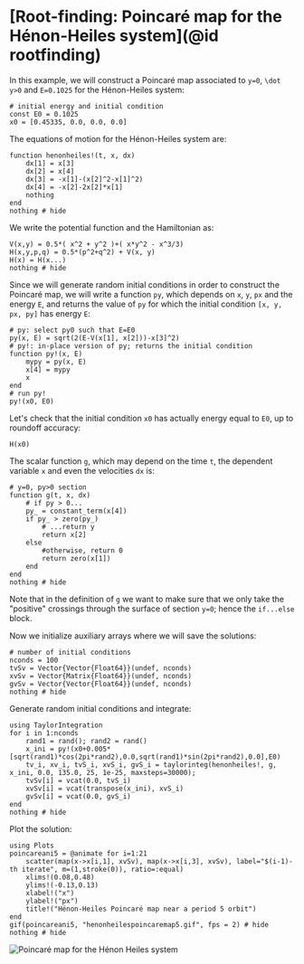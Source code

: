 # [Root-finding: Poincaré map for the Hénon-Heiles system](@id rootfinding)

In this example, we will construct a Poincaré map associated to ``y=0``,
``\dot y>0`` and ``E=0.1025`` for the Hénon-Heiles system:
```@example poincare
# initial energy and initial condition
const E0 = 0.1025
x0 = [0.45335, 0.0, 0.0, 0.0]
```
The equations of motion for the Hénon-Heiles system are:
```@example poincare
function henonheiles!(t, x, dx)
    dx[1] = x[3]
    dx[2] = x[4]
    dx[3] = -x[1]-(x[2]^2-x[1]^2)
    dx[4] = -x[2]-2x[2]*x[1]
    nothing
end
nothing # hide
```
We write the potential function and the Hamiltonian as:
```@example poincare
V(x,y) = 0.5*( x^2 + y^2 )+( x*y^2 - x^3/3)
H(x,y,p,q) = 0.5*(p^2+q^2) + V(x, y)
H(x) = H(x...)
nothing # hide
```
Since we will generate random initial conditions in order to construct the
Poincaré map, we will write a function `py`, which depends on `x`, `y`, `px` and
the energy `E`, and returns the value of `py` for which the initial
condition `[x, y, px, py]` has energy `E`:
```@example poincare
# py: select py0 such that E=E0
py(x, E) = sqrt(2(E-V(x[1], x[2]))-x[3]^2)
# py!: in-place version of py; returns the initial condition
function py!(x, E)
    mypy = py(x, E)
    x[4] = mypy
    x
end
# run py!
py!(x0, E0)
```
Let's check that the initial condition `x0` has actually energy equal to
`E0`, up to roundoff accuracy:
```@example poincare
H(x0)
```
The scalar function `g`, which may depend on the time `t`, the dependent
variable `x` and even the velocities `dx` is:
```@example poincare
# y=0, py>0 section
function g(t, x, dx)
    # if py > 0...
    py_ = constant_term(x[4])
    if py_ > zero(py_)
        # ...return y
        return x[2]
    else
        #otherwise, return 0
        return zero(x[1])
    end
end
nothing # hide
```
Note that in the definition of `g` we want to make sure that we only take the
"positive" crossings through the surface of section ``y=0``; hence the
`if...else` block.

Now we initialize auxiliary arrays where we will save the solutions:
```@example poincare
# number of initial conditions
nconds = 100
tvSv = Vector{Vector{Float64}}(undef, nconds)
xvSv = Vector{Matrix{Float64}}(undef, nconds)
gvSv = Vector{Vector{Float64}}(undef, nconds)
nothing # hide
```
Generate random initial conditions and integrate:
```@example poincare
using TaylorIntegration
for i in 1:nconds
    rand1 = rand(); rand2 = rand()
    x_ini = py!(x0+0.005*[sqrt(rand1)*cos(2pi*rand2),0.0,sqrt(rand1)*sin(2pi*rand2),0.0],E0)
    tv_i, xv_i, tvS_i, xvS_i, gvS_i = taylorinteg(henonheiles!, g, x_ini, 0.0, 135.0, 25, 1e-25, maxsteps=30000);
    tvSv[i] = vcat(0.0, tvS_i)
    xvSv[i] = vcat(transpose(x_ini), xvS_i)
    gvSv[i] = vcat(0.0, gvS_i)
end
nothing # hide
```
Plot the solution:
```@example poincare
using Plots
poincareani5 = @animate for i=1:21
    scatter(map(x->x[i,1], xvSv), map(x->x[i,3], xvSv), label="$(i-1)-th iterate", m=(1,stroke(0)), ratio=:equal)
    xlims!(0.08,0.48)
    ylims!(-0.13,0.13)
    xlabel!("x")
    ylabel!("px")
    title!("Hénon-Heiles Poincaré map near a period 5 orbit")
end
gif(poincareani5, "henonheilespoincaremap5.gif", fps = 2) # hide
nothing # hide
```

![Poincaré map for the Hénon Heiles system](henonheilespoincaremap5.gif)
